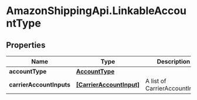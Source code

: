 # AmazonShippingApi.LinkableAccountType

## Properties

Name | Type | Description | Notes
------------ | ------------- | ------------- | -------------
**accountType** | [**AccountType**](AccountType.md) |  | [optional] 
**carrierAccountInputs** | [**[CarrierAccountInput]**](CarrierAccountInput.md) | A list of CarrierAccountInput | [optional] 


